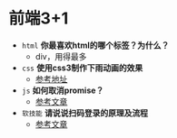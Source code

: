 # 前端3+1
- `html` **你最喜欢html的哪个标签？为什么？**
    - div，用得最多
- `css` **使用css3制作下雨动画的效果**
    - [参考地址](http://www.jq22.com/code1652)
- `js` **如何取消promise？**
    - [参考文章](https://www.cnblogs.com/ajanuw/p/12516221.html)
- `软技能` **请说说扫码登录的原理及流程**
    - [参考文章](https://www.cnblogs.com/bndong/p/12607579.html)